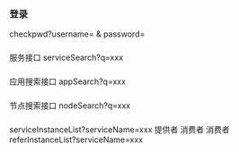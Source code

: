 ### 登录 
checkpwd?username=  & password=

###
服务接口  serviceSearch?q=xxx

###
应用搜索接口 appSearch?q=xxx

###
节点搜索接口 nodeSearch?q=xxx

###
serviceInstanceList?serviceName=xxx
提供者   消费者
消费者 referInstanceList?serviceName=xxx